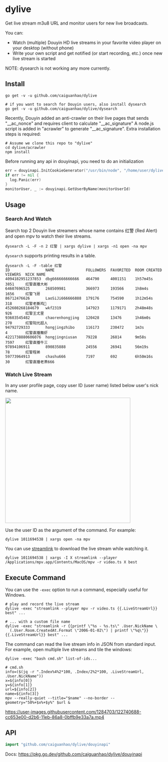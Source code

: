 # dylive

Get live stream m3u8 URL and monitor users for new live broadcasts.

You can:
- Watch (multiple) Douyin HD live streams in your favorite video player on
  your desktop (without phone)
- Write your own script and get notified (or start recording, etc.) once new
  live stream is started

NOTE: dysearch is not working any more currently.

## Install

```
go get -v -u github.com/caiguanhao/dylive

# if you want to search for Douyin users, also install dysearch
go get -v -u github.com/caiguanhao/dylive/dysearch
```

Recently, Douyin added an anti-crawler on their live pages that sends "__ac_nonce" and requires client to calculate "__ac_signature"
A node.js script is added in "acrawler" to generate "__ac_signature". Extra installation steps is required:
```shell
# Assume we clone this repo to "dylive"
cd dylive/acrawler
npm install
```

Before running any api in douyinapi, you need to do an initialization
```go
err = douyinapi.InitCookieGenerator("/usr/bin/node", "/home/user/dylive/acrawler/acrawler.js")
if err != nil {
  log.Panic(err)
}
monitorUser, _ := douyinapi.GetUserByName(monitorUserId)
```

## Usage

### Search And Watch

Search top 2 Douyin live streamers whose name contains 红警 (Red Alert) and
open mpv to watch their live streams.

```
dysearch -L -F -n 2 红警 | xargs dylive | xargs -n1 open -na mpv
```

`dysearch` supports printing results in a table.

```
dysearch -L -F -table 红警
ID                NAME              FOLLOWERS  FAVORITED  ROOM CREATED  VIEWERS  NICK NAME
4094182951237853  dbg666666666666   464790     4001151    1h57m45s      3851     红警直播大彬
64607696525       268509981         366973     193566     1h8m4s        1656     红警飞哥
86712476626       LaoSiJi666666888  179176     754590     1h12m54s      318      红警老撕鸡🐔
452608268184679   wkf2319           147923     1179171    2h48m48s      926      红警王尤里
93603545482       chaorenhongjing   120428     13476      1h46m0s       270      红警阳光超人
94792729333       hongjingzhibo     116173     230472     1m3s          4        红警直播舞虾
4221738880606076  hongjingniusan    79228      26814      9m58s         7597     红警直播牛三
97894106911       890835888         24556      26941      56m19s        78       红警程弟
59773964913       chashu666         7197       692        6h50m16s      30       红警直播老茶666
```

### Watch Live Stream

In any user profile page, copy user ID (user name) listed below user's nick name.

<img src="https://user-images.githubusercontent.com/1284703/124866056-59660200-dfee-11eb-8f98-05419cbe115f.jpg" width="400" />

Use the user ID as the argument of the command. For example:

```
dylive 1011694538 | xargs open -na mpv
```

You can use [streamlink](https://streamlink.github.io/) to download the live stream while watching it.

```
dylive 1011694538 | xargs -I X streamlink --player /Applications/mpv.app/Contents/MacOS/mpv -r video.ts X best
```

## Execute Command

You can use the `-exec` option to run a command, especially useful for Windows.

```
# play and record the live stream
dylive -exec "streamlink --player mpv -r video.ts {{.LiveStreamUrl}} best" ...

# ... with a custom file name
dylive -exec "streamlink -r {{printf \"%s - %s.ts\" .User.NickName \
  (.User.Room.CreatedAt.Format \"2006-01-02\") | printf \"%q\"}} {{.LiveStreamUrl}} best" ...
```

The command can read the live stream info in JSON from standard input.
For example, open multiple live streams and tile the windows:

```
dylive -exec "bash cmd.sh" list-of-ids...
```

```
# cmd.sh
info=($(jq -r ".Index%4%2*100, .Index/2%2*100, .LiveStreamUrl, .User.NickName"))
x=${info[0]}
y=${info[1]}
url=${info[2]}
name=${info[3]}
mpv --really-quiet --title="$name" --no-border --geometry="50%+$x%+$y%" $url &
```

https://user-images.githubusercontent.com/1284703/122740688-cc653e00-d2b6-11eb-86a8-0bffb9e33a7a.mp4

## API

```go
import "github.com/caiguanhao/dylive/douyinapi"
```

Docs: <https://pkg.go.dev/github.com/caiguanhao/dylive/douyinapi>
